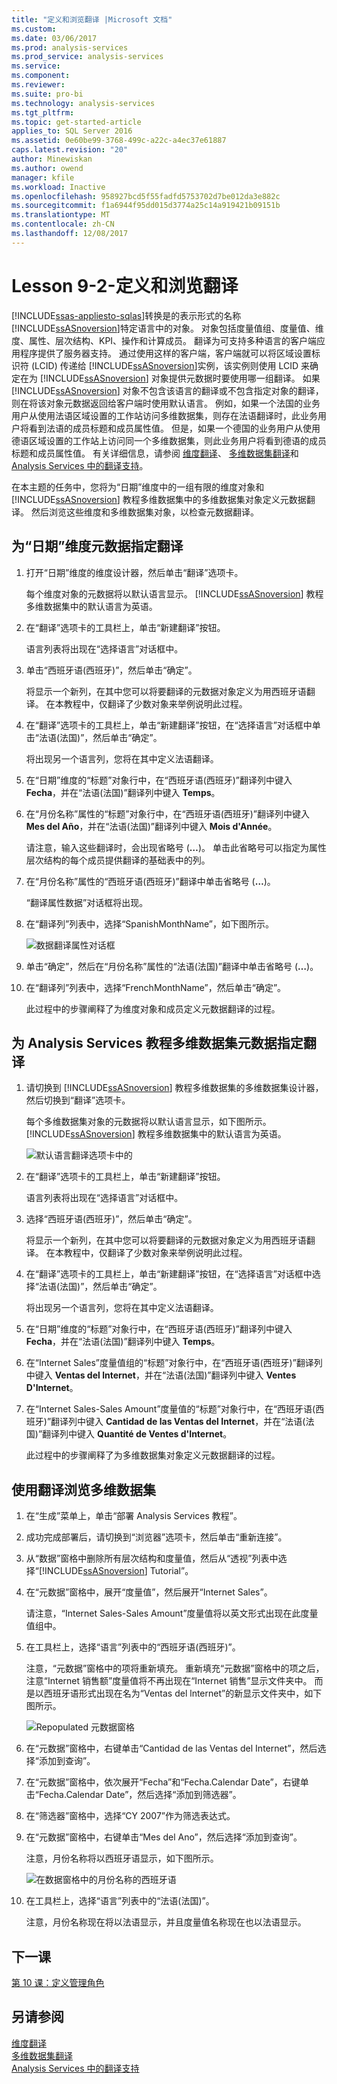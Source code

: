 ```yaml
---
title: "定义和浏览翻译 |Microsoft 文档"
ms.custom: 
ms.date: 03/06/2017
ms.prod: analysis-services
ms.prod_service: analysis-services
ms.service: 
ms.component: 
ms.reviewer: 
ms.suite: pro-bi
ms.technology: analysis-services
ms.tgt_pltfrm: 
ms.topic: get-started-article
applies_to: SQL Server 2016
ms.assetid: 0e60be99-3768-499c-a22c-a4ec37e61887
caps.latest.revision: "20"
author: Minewiskan
ms.author: owend
manager: kfile
ms.workload: Inactive
ms.openlocfilehash: 958927bcd5f55fadfd5753702d7be012da3e882c
ms.sourcegitcommit: f1a6944f95dd015d3774a25c14a919421b09151b
ms.translationtype: MT
ms.contentlocale: zh-CN
ms.lasthandoff: 12/08/2017
---
```

# <a name="lesson-9-2---defining-and-browsing-translations"></a>Lesson 9-2-定义和浏览翻译
[!INCLUDE[ssas-appliesto-sqlas](../includes/ssas-appliesto-sqlas.md)]转换是的表示形式的名称[!INCLUDE[ssASnoversion](../includes/ssasnoversion-md.md)]特定语言中的对象。 对象包括度量值组、度量值、维度、属性、层次结构、KPI、操作和计算成员。 翻译为可支持多种语言的客户端应用程序提供了服务器支持。 通过使用这样的客户端，客户端就可以将区域设置标识符 (LCID) 传递给 [!INCLUDE[ssASnoversion](../includes/ssasnoversion-md.md)]实例，该实例则使用 LCID 来确定在为 [!INCLUDE[ssASnoversion](../includes/ssasnoversion-md.md)] 对象提供元数据时要使用哪一组翻译。 如果 [!INCLUDE[ssASnoversion](../includes/ssasnoversion-md.md)] 对象不包含该语言的翻译或不包含指定对象的翻译，则在将该对象元数据返回给客户端时使用默认语言。 例如，如果一个法国的业务用户从使用法语区域设置的工作站访问多维数据集，则存在法语翻译时，此业务用户将看到法语的成员标题和成员属性值。 但是，如果一个德国的业务用户从使用德语区域设置的工作站上访问同一个多维数据集，则此业务用户将看到德语的成员标题和成员属性值。 有关详细信息，请参阅 [维度翻译](../analysis-services/multidimensional-models-olap-logical-dimension-objects/dimension-translations.md)、 [多维数据集翻译](../analysis-services/multidimensional-models-olap-logical-cube-objects/cube-translations.md)和 [Analysis Services 中的翻译支持](../analysis-services/translation-support-in-analysis-services.md)。  
  
在本主题的任务中，您将为“日期”维度中的一组有限的维度对象和 [!INCLUDE[ssASnoversion](../includes/ssasnoversion-md.md)] 教程多维数据集中的多维数据集对象定义元数据翻译。 然后浏览这些维度和多维数据集对象，以检查元数据翻译。  
  
## <a name="specifying-translations-for-the-date-dimension-metadata"></a>为“日期”维度元数据指定翻译  
  
1.  打开“日期”维度的维度设计器，然后单击“翻译”选项卡。  
  
    每个维度对象的元数据将以默认语言显示。 [!INCLUDE[ssASnoversion](../includes/ssasnoversion-md.md)] 教程多维数据集中的默认语言为英语。  
  
2.  在“翻译”选项卡的工具栏上，单击“新建翻译”按钮。  
  
    语言列表将出现在“选择语言”对话框中。  
  
3.  单击“西班牙语(西班牙)”，然后单击“确定”。  
  
    将显示一个新列，在其中您可以将要翻译的元数据对象定义为用西班牙语翻译。 在本教程中，仅翻译了少数对象来举例说明此过程。  
  
4.  在“翻译”选项卡的工具栏上，单击“新建翻译”按钮，在“选择语言”对话框中单击“法语(法国)”，然后单击“确定”。  
  
    将出现另一个语言列，您将在其中定义法语翻译。  
  
5.  在“日期”维度的“标题”对象行中，在“西班牙语(西班牙)”翻译列中键入 **Fecha**，并在“法语(法国)”翻译列中键入 **Temps**。  
  
6.  在“月份名称”属性的“标题”对象行中，在“西班牙语(西班牙)”翻译列中键入 **Mes del Año**，并在“法语(法国)”翻译列中键入 **Mois d'Année**。  
  
    请注意，输入这些翻译时，会出现省略号 (**…**)。 单击此省略号可以指定为属性层次结构的每个成员提供翻译的基础表中的列。  
  
7.  在“月份名称”属性的“西班牙语(西班牙)”翻译中单击省略号 (**…**)。  
  
    “翻译属性数据”对话框将出现。  
  
8.  在“翻译列”列表中，选择“SpanishMonthName”，如下图所示。  
  
    ![数据翻译属性对话框](../analysis-services/media/l9-translations-4.gif "翻译属性数据对话框")  
  
9. 单击“确定”，然后在“月份名称”属性的“法语(法国)”翻译中单击省略号 (**…**)。  
  
10. 在“翻译列”列表中，选择“FrenchMonthName”，然后单击“确定”。  
  
    此过程中的步骤阐释了为维度对象和成员定义元数据翻译的过程。  
  
## <a name="specifying-translations-for-the-analysis-services-tutorial-cube-metadata"></a>为 Analysis Services 教程多维数据集元数据指定翻译  
  
1.  请切换到 [!INCLUDE[ssASnoversion](../includes/ssasnoversion-md.md)] 教程多维数据集的多维数据集设计器，然后切换到“翻译”选项卡。  
  
    每个多维数据集对象的元数据将以默认语言显示，如下图所示。 [!INCLUDE[ssASnoversion](../includes/ssasnoversion-md.md)] 教程多维数据集中的默认语言为英语。  
  
    ![默认语言翻译选项卡中的](../analysis-services/media/l9-translations-5.gif "默认翻译选项卡中的语言")  
  
2.  在“翻译”选项卡的工具栏上，单击“新建翻译”按钮。  
  
    语言列表将出现在“选择语言”对话框中。  
  
3.  选择“西班牙语(西班牙)”，然后单击“确定”。  
  
    将显示一个新列，在其中您可以将要翻译的元数据对象定义为用西班牙语翻译。 在本教程中，仅翻译了少数对象来举例说明此过程。  
  
4.  在“翻译”选项卡的工具栏上，单击“新建翻译”按钮，在“选择语言”对话框中选择“法语(法国)”，然后单击“确定”。  
  
    将出现另一个语言列，您将在其中定义法语翻译。  
  
5.  在“日期”维度的“标题”对象行中，在“西班牙语(西班牙)”翻译列中键入 **Fecha**，并在“法语(法国)”翻译列中键入 **Temps**。  
  
6.  在“Internet Sales”度量值组的“标题”对象行中，在“西班牙语(西班牙)”翻译列中键入 **Ventas del lnternet**，并在“法语(法国)”翻译列中键入 **Ventes D'Internet**。  
  
7.  在“Internet Sales-Sales Amount”度量值的“标题”对象行中，在“西班牙语(西班牙)”翻译列中键入 **Cantidad de las Ventas del Internet**，并在“法语(法国)”翻译列中键入 **Quantité de Ventes d'Internet**。  
  
    此过程中的步骤阐释了为多维数据集对象定义元数据翻译的过程。  
  
## <a name="browsing-the-cube-by-using-translations"></a>使用翻译浏览多维数据集  
  
1.  在“生成”菜单上，单击“部署 Analysis Services 教程”。  
  
2.  成功完成部署后，请切换到“浏览器”选项卡，然后单击“重新连接”。  
  
3.  从“数据”窗格中删除所有层次结构和度量值，然后从“透视”列表中选择“[!INCLUDE[ssASnoversion](../includes/ssasnoversion-md.md)] Tutorial”。  
  
4.  在“元数据”窗格中，展开“度量值”，然后展开“Internet Sales”。  
  
    请注意，“Internet Sales-Sales Amount”度量值将以英文形式出现在此度量值组中。  
  
5.  在工具栏上，选择“语言”列表中的“西班牙语(西班牙)”。  
  
    注意，“元数据”窗格中的项将重新填充。 重新填充“元数据”窗格中的项之后，注意“Internet 销售额”度量值将不再出现在“Internet 销售”显示文件夹中。 而是以西班牙语形式出现在名为“Ventas del lnternet”的新显示文件夹中，如下图所示。  
  
    ![Repopulated 元数据窗格](../analysis-services/media/l9-translations-6.gif "Repopulated 元数据窗格")  
  
6.  在“元数据”窗格中，右键单击“Cantidad de las Ventas del Internet”，然后选择“添加到查询”。  
  
7.  在“元数据”窗格中，依次展开“Fecha”和“Fecha.Calendar Date”，右键单击“Fecha.Calendar Date”，然后选择“添加到筛选器”。  
  
8.  在“筛选器”窗格中，选择“CY 2007”作为筛选表达式。  
  
9. 在“元数据”窗格中，右键单击“Mes del Ano”，然后选择“添加到查询”。  
  
    注意，月份名称将以西班牙语显示，如下图所示。  
  
    ![在数据窗格中的月份名称的西班牙语](../analysis-services/media/l9-translations-7.gif "西班牙语在数据窗格中的月份名称")  
  
10. 在工具栏上，选择“语言”列表中的“法语(法国)”。  
  
    注意，月份名称现在将以法语显示，并且度量值名称现在也以法语显示。  
  
## <a name="next-lesson"></a>下一课  
[第 10 课：定义管理角色](../analysis-services/lesson-10-defining-administrative-roles.md)  
  
## <a name="see-also"></a>另请参阅  
[维度翻译](../analysis-services/multidimensional-models-olap-logical-dimension-objects/dimension-translations.md)  
[多维数据集翻译](../analysis-services/multidimensional-models-olap-logical-cube-objects/cube-translations.md)  
[Analysis Services 中的翻译支持](../analysis-services/translation-support-in-analysis-services.md)  
  
  
  
